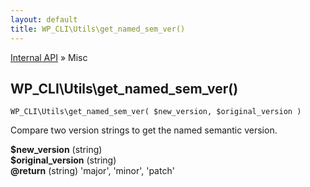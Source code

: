 ```yaml
---
layout: default
title: WP_CLI\Utils\get_named_sem_ver()
---
```


<a href="/docs/internal-api/">Internal API</a> &raquo; Misc

## WP_CLI\Utils\get_named_sem_ver()

    WP_CLI\Utils\get_named_sem_ver( $new_version, $original_version )

Compare two version strings to get the named semantic version.

<div>
<strong>$new_version</strong> (string) <br />
<strong>$original_version</strong> (string) <br />
<strong>@return</strong> (string) 'major', 'minor', 'patch'</p>
</div>

